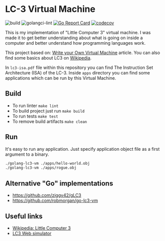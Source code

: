 # LC-3 Virtual Machine

![build](https://github.com/idexter/golang-lc3-vm/workflows/build/badge.svg)
![golangci-lint](https://github.com/idexter/golang-lc3-vm/workflows/golangci-lint/badge.svg)
[![Go Report Card](https://goreportcard.com/badge/github.com/idexter/golang-lc3-vm)](https://goreportcard.com/report/github.com/idexter/golang-lc3-vm)
[![codecov](https://codecov.io/gh/idexter/golang-lc3-vm/branch/master/graph/badge.svg?token=YJIIH1Q7OT)](undefined)

This is my implementation of "Little Computer 3" virtual machine. I was made it to get better
understanding about what is going on inside a computer and better understand how programming languages work.

This project based on: [Write your Own Virtual Machine](https://justinmeiners.github.io/lc3-vm/) article.
You can also find some basics about LC3 on [Wikipedia](https://en.wikipedia.org/wiki/Little_Computer_3).

In `lc3-isa.pdf` file within this repository you can find The Instruction Set Architecture (ISA) of the LC-3.
Inside `apps` directory you can find some applications which can be run by this Virtual Machine.

## Build

- To run linter `make lint`
- To build project just run `make build`
- To run tests `make test`
- To remove build artifacts `make clean`

## Run

It's easy to run any application. Just specify application object file as a first argument to a binary.

```bash
./golang-lc3-vm ./apps/hello-world.obj
./golang-lc3-vm ./apps/rogue.obj
```

## Alternative "Go" implementations

- https://github.com/ziggy42/gLC3
- https://github.com/robmorgan/go-lc3-vm

## Useful links

- [Wikipedia: Little Computer 3](https://en.wikipedia.org/wiki/Little_Computer_3)
- [LC3 Web simulator](https://wchargin.github.io/lc3web/)
